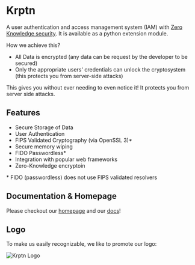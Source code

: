 # Krptn

A user authentication and access management system (IAM) with [Zero Knowledge security](https://www.krptn.dev/news/zero-knowledge/). It is available as a python extension module.

How we achieve this?

- All Data is encrypted (any data can be request by the developer to be secured)
- Only the appropriate users' credentials can unlock the cryptosystem (this protects you from server-side attacks)

This gives you without ever needing to even notice it! It protects you from server side attacks.

## Features

- Secure Storage of Data
- User Authentication
- FIPS Validated Cryptography (via OpenSSL 3)*
- Secure memory wiping
- FIDO Passwordless*
- Integration with popular web frameworks
- Zero-Knowledge encryptoin

\* FIDO (passwordless) does not use FIPS validated resolvers

## Documentation & Homepage

Please checkout our [homepage](https://www.krptn.dev/) and our [docs](https://docs.krptn.dev/)!

## Logo

To make us easily recognizable, we like to promote our logo:

![Krptn Logo](https://www.krptn.dev/logo.png)
